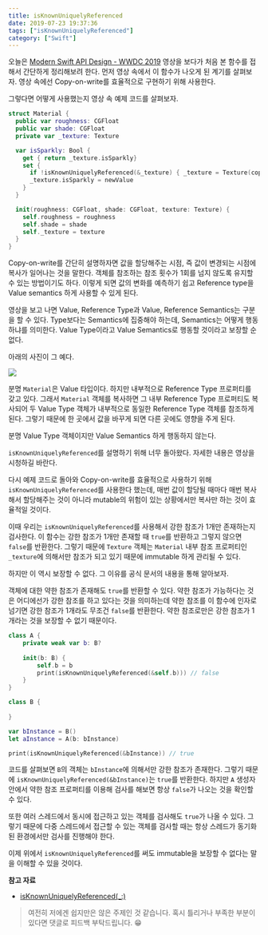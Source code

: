 ```yaml
---
title: isKnownUniquelyReferenced
date: 2019-07-23 19:37:36
tags: ["isKnownUniquelyReferenced"]
category: ["Swift"]
---
```


오늘은 [Modern Swift API Design - WWDC 2019](https://www.google.com/url?sa=t&rct=j&q=&esrc=s&source=web&cd=1&cad=rja&uact=8&ved=2ahUKEwicgb7g7crjAhVEG6YKHaOiCEAQwqsBMAB6BAgJEAQ&url=https%3A%2F%2Fdeveloper.apple.com%2Fvideos%2Fplay%2Fwwdc2019%2F415%2F&usg=AOvVaw1WuQfg4izctmtydHfBW-3J) 영상을 보다가 처음 본 함수를 접해서 간단하게 정리해보려 한다. 먼저 영상 속에서 이 함수가 나오게 된 계기를 살펴보자. 영상 속에선 Copy-on-write를 효율적으로 구현하기 위해 사용한다.

그렇다면 어떻게 사용했는지 영상 속 예제 코드를 살펴보자. 

```swift
struct Material {
  public var roughness: CGFloat
  public var shade: CGFloat
  private var _texture: Texture

  var isSparkly: Bool {
    get { return _texture.isSparkly}
    set {
      if !isKnownUniquelyReferenced(&_texture) { _texture = Texture(copying: _texture) }
      _texture.isSparkly = newValue
    }
  }

  init(roughness: CGFloat, shade: CGFloat, texture: Texture) {
    self.roughness = roughness
    self.shade = shade
    self._texture = texture
  }
}
```

Copy-on-write를 간단히 설명하자면 값을 할당해주는 시점, 즉 값이 변경되는 시점에 복사가 일어나는 것을 말한다. 객체를 참조하는 참조 횟수가 1회를 넘지 않도록 유지할 수 있는 방법이기도 하다. 이렇게 되면 값의 변화를 예측하기 쉽고 Reference type을 Value semantics 하게 사용할 수 있게 된다. 

영상을 보고 나면 Value, Reference Type과 Value, Reference Semantics는 구분을 할 수 있다. Type보다는 Semantics에 집중해야 하는데, Semantics는 어떻게 행동하냐를 의미한다. Value Type이라고 Value Semantics로 행동할 것이라고 보장할 순 없다. 

아래의 사진이 그 예다.

![](https://ehdrjsdlzzzz.github.io/2019/07/23/isKnownUniquelyReferenced/diagram.png)

분명 `Material`은 Value 타입이다. 하지만 내부적으로 Reference Type 프로퍼티를 갖고 있다. 그래서 `Material` 객체를 복사하면 그 내부 Reference Type 프로퍼티도 복사되어 두 Value Type 객체가 내부적으로 동일한 Reference Type 객체를 참조하게 된다. 그렇기 때문에 한 곳에서 값을 바꾸게 되면 다른 곳에도 영향을 주게 된다. 

분명 Value Type 객체이지만 Value Semantics 하게 행동하지 않는다.

`isKnownUniquelyReferenced`를 설명하기 위해 너무 돌아왔다. 자세한 내용은 영상을 시청하길 바란다.

다시 예제 코드로 돌아와 Copy-on-write를 효율적으로 사용하기 위해 `isKnownUniquelyReferenced`를 사용한다 했는데, 매번 값이 할당될 때마다 매번 복사해서 할당해주는 것이 아니라 mutable의 위험이 있는 상황에서만 복사만 하는 것이 효율적일 것이다. 

이때 우리는 `isKnownUniquelyReferenced`를 사용해서 강한 참조가 1개만 존재하는지 검사한다. 이 함수는 강한 참조가 1개만 존재할 때 `true`를 반환하고 그렇지 않으면 `false`를 반환한다. 그렇기 때문에 `Texture` 객체는 `Material` 내부 참조 프로퍼티인 `_texture`에 의해서만 참조가 되고 있기 때문에 immutable 하게 관리될 수 있다. 

하지만 이 역시 보장할 수 없다. 그 이유를 공식 문서의 내용을 통해 알아보자.

객체에 대한 약한 참조가 존재해도 `true`를 반환할 수 있다. 약한 참조가 가능하다는 것은 어디에선가 강한 참조를 하고 있다는 것을 의미하는데 약한 참조를 이 함수에 인자로 넘기면 강한 참조가 1개라도 무조건 `false`를 반환한다. 약한 참조로만은 강한 참조가 1개라는 것을 보장할 수 없기 때문이다. 

```swift
class A {
    private weak var b: B?
    
    init(b: B) {
        self.b = b
        print(isKnownUniquelyReferenced(&self.b))) // false
    }
}

class B {
    
}

var bInstance = B()
let aInstance = A(b: bInstance)

print(isKnownUniquelyReferenced(&bInstance)) // true
```

코드를 살펴보면 `B`의 객체는 `bInstance`에 의해서만 강한 참조가 존재한다. 그렇기 때문에 `isKnownUniquelyReferenced(&bInstance)`는 `true`를 반환한다. 하지만 `A` 생성자 안에서 약한 참조 프로퍼티를 이용해 검사를 해보면 항상 `false`가 나오는 것을 확인할 수 있다.

또한 여러 스레드에서 동시에 접근하고 있는 객체를 검사해도 `true`가 나올 수 있다. 그렇기 때문에 다중 스레드에서 접근할 수 있는 객체를 검사할 때는 항상 스레드가 동기화된 환경에서만 검사를 진행해야 한다. 

이제 위에서 `isKnownUniquelyReferenced`를 써도 immutable을 보장할 수 없다는 말을 이해할 수 있을 것이다. 



**참고 자료**

- [isKnownUniquelyReferenced(_:)](https://developer.apple.com/documentation/swift/2429905-isknownuniquelyreferenced)

> 여전히 저에겐 쉽지만은 않은 주제인 것 같습니다. 혹시 틀리거나 부족한 부분이 있다면 댓글로 피드백 부탁드립니다. 😁